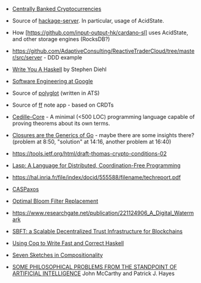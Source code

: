 - [Centrally Banked Cryptocurrencies](https://eprint.iacr.org/2015/502.pdf)

- Source of [hackage-server](https://github.com/haskell/hackage-server). In particular, usage of AcidState.

- How [https://github.com/input-output-hk/cardano-sl] uses AcidState, and other storage engines (RocksDB?)

- <https://github.com/AdaptiveConsulting/ReactiveTraderCloud/tree/master/src/server> - DDD example

- [Write You A Haskell](http://dev.stephendiehl.com/fun/) by Stephen Diehl

- [Software Engineering at Google](https://arxiv.org/ftp/arxiv/papers/1702/1702.01715.pdf)

- Source of [polyglot](https://github.com/vmchale/polyglot) (written in ATS)

- Source of [ff](https://github.com/ff-notes/ff) note app - based on CRDTs

- [Cedille-Core](https://github.com/MaiaVictor/cedille-core) - A minimal (<500 LOC) programming language capable of proving theorems about its own terms.

- [Closures are the Generics of Go](https://www.youtube.com/watch?v=5IKcPMJXkKs) - maybe there are some insights there? (problem at 8:50, "solution" at 14:16, another problem at 16:40)

- <https://tools.ietf.org/html/draft-thomas-crypto-conditions-02>

- [Lasp: A Language for Distributed, Coordination-Free Programming](http://christophermeiklejohn.com/publications/ppdp-2015-preprint.pdf)

- <https://hal.inria.fr/file/index/docid/555588/filename/techreport.pdf>

- [CASPaxos](https://github.com/rystsov/caspaxos/blob/master/latex/caspaxos.pdf)

- [Optimal Bloom Filter Replacement](http://www.it-c.dk/people/pagh/papers/bloom.pdf)

- <https://www.researchgate.net/publication/221124906_A_Digital_Watermark>

- [SBFT: a Scalable Decentralized Trust Infrastructure for Blockchains](https://arxiv.org/pdf/1804.01626.pdf)

- [Using Coq to Write Fast and Correct Haskell](https://www.cs.purdue.edu/homes/bendy/Fiat/FiatByteString.pdf)

- [Seven Sketches in Compositionality](http://math.mit.edu/%7Edspivak/teaching/sp18/7Sketches.pdf)

- [SOME PHILOSOPHICAL PROBLEMS FROM THE STANDPOINT OF ARTIFICIAL INTELLIGENCE](http://www-formal.stanford.edu/jmc/mcchay69.pdf) John McCarthy and Patrick J. Hayes
